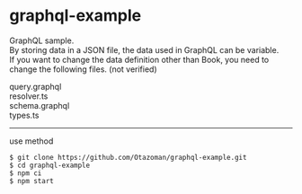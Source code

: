 # graphql-example

GraphQL sample.  
By storing data in a JSON file, the data used in GraphQL can be variable.  
If you want to change the data definition other than Book, you need to change the following files. (not verified)

query.graphql  
resolver.ts  
schema.graphql  
types.ts

---

use method

```
$ git clone https://github.com/Otazoman/graphql-example.git
$ cd graphql-example
$ npm ci
$ npm start
```
